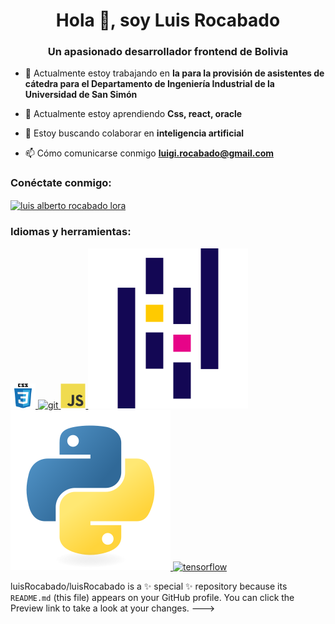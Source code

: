 <h1 align="center">Hola 👋, soy Luis Rocabado</h1>
<h3 align="center">Un apasionado desarrollador frontend de Bolivia</h3>

- 🔭 Actualmente estoy trabajando en **Ia para la provisión de asistentes de cátedra para el Departamento de Ingeniería Industrial de la Universidad de San Simón**

- 🌱 Actualmente estoy aprendiendo **Css, react, oracle**

- 👯 Estoy buscando colaborar en **inteligencia artificial**

- 📫 Cómo comunicarse conmigo **luigi.rocabado@gmail.com**

<h3 align="left">Conéctate conmigo:</h3>
<p align="left">
<a href="https://linkedin.com/in/luis alberto rocabado lora" target="blank"><img align="center" src="https://raw.githubusercontent.com/rahuldkjain/github-profile-readme-generator/master/src/images/icons/Social/linked-in-alt.svg" alt="luis alberto rocabado lora" height="30" width="40" /></a>
</p>

<h3 align="left">Idiomas y herramientas:</h3>
<p align="left"> <a href="https://www.w3schools.com/css/" target="_blank" rel="noreferrer"> <img src="https://raw.githubusercontent.com/devicons/devicon/master/icons/css3/css3-original-wordmark.svg" alt="css3" width="40" height="40"/> </a> <a href="https://git-scm.com/" target="_blank" rel="noreferrer"> <img src="https://www.vectorlogo.zone/logos/git-scm/git-scm-icon.svg" alt="git" width="40" height="40"/> </a> <a href="https://developer.mozilla.org/es-ES/docs/Web/JavaScript" target="_blank" rel="noreferrer"> <img src="https://raw.githubusercontent.com/devicons/devicon/master/icons/javascript/javascript-original.svg" alt="javascript" width="40" height="40"/> </a> <a href="https://pandas.pydata.org/" target="_blank" rel="noreferrer"> <img src="https://raw.githubusercontent.com/devicons/devicon/2ae2a900d2f041da66e950e4d48052658d850630/icons/pandas/pandas-original.svg" alt="pandas" ancho="40" alto="40"/> </a> <a href="https://www.python.org" target="_blank" rel="noreferrer"> <img src="https://raw.githubusercontent.com/devicons/devicon/master/icons/python/python-original.svg" alt="python" ancho="40" alto="40"/> </a> <a href="https://www.tensorflow.org" target="_blank" rel="noreferrer"> <img src="https://www.vectorlogo.zone/logos/tensorflow/tensorflow-icon.svg" alt="tensorflow" width="40" height="40"/> </a> </p>

luisRocabado/luisRocabado is a ✨ special ✨ repository because its `README.md` (this file) appears on your GitHub profile.
You can click the Preview link to take a look at your changes.
--->

